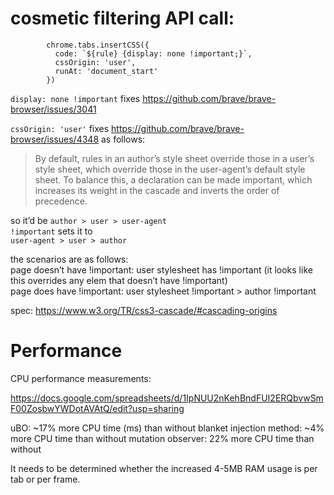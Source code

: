 
# cosmetic filtering API call:

```
        chrome.tabs.insertCSS({
          code: `${rule} {display: none !important;}`,
          cssOrigin: 'user',
          runAt: 'document_start'
        })
```


`display: none !important` fixes https://github.com/brave/brave-browser/issues/3041

`cssOrigin: 'user'` fixes https://github.com/brave/brave-browser/issues/4348 as follows: 


>By default, rules in an author’s style sheet override those in a user’s style sheet, which override those in the user-agent’s default style sheet. To balance this, a declaration can be made important, which increases its weight in the cascade and inverts the order of precedence.

so it’d be `author > user > user-agent`  
`!important` sets it to  
`user-agent > user > author`

the scenarios are as follows:  
page doesn’t have !important: user stylesheet has !important (it looks like this overrides any elem that doesn’t have !important)  
page does have !important: user stylesheet !important > author !important  

spec: https://www.w3.org/TR/css3-cascade/#cascading-origins


# Performance


CPU performance measurements:

https://docs.google.com/spreadsheets/d/1IpNUU2nKehBndFUI2ERQbvwSmF00ZosbwYWDotAVAtQ/edit?usp=sharing

uBO: ~17% more CPU time (ms) than without
blanket injection method: ~4% more CPU time than without
mutation observer: 22% more CPU time than without

It needs to be determined whether the increased 4-5MB RAM usage is per tab or per frame.